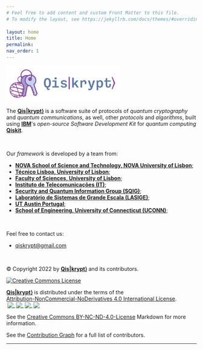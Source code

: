 ```yaml
---
# Feel free to add content and custom Front Matter to this file.
# To modify the layout, see https://jekyllrb.com/docs/themes/#overriding-theme-defaults

layout: home
title: Home
permalink: 
nav_order: 1
---
```


<img src="https://raw.githubusercontent.com/qiskrypt/qiskrypt.github.io/main/assets/images/logos/qiskrypt/PNGs/qiskrypt-logo-big.png" alt="Qis|krypt⟩ - Logo" width="60%">

<p>
    The <a href="https://qiskrypt.github.io/" target="_blank"><b>Qis|krypt⟩</b></a> is a software suite of protocols of <i>quantum cryptography</i> and <i>quantum communications</i>, as well, other <i>protocols</i> and <i>algorithms</i>, built using <a href="https://www.ibm.com/" target="_blank"><b>IBM</b></a>'s <i>open-source</i> <i>Software Development Kit</i> for <i>quantum computing</i> <a href="https://qiskit.org/" target="_blank"><b>Qiskit</b></a>.
</p>

<br>

<p>
    Our <i>framework</i> is developed by a team from:
    <ul>
        <li>
            <a href="https://www.fct.unl.pt/en" target="_blank"><b>NOVA School of Science and Technology, NOVA University of Lisbon</b></a>;
        </li>
        <li>
            <a href="https://tecnico.ulisboa.pt/en/" target="_blank"><b>Técnico Lisboa, University of Lisbon</b></a>;
        </li>
        <li>
            <a href="https://ciencias.ulisboa.pt/en" target="_blank"><b>Faculty of Sciences, University of Lisbon</b></a>;
        </li>
        <li>
            <a href="https://www.it.pt/" target="_blank"><b>Instituto de Telecomunicações (IT)</b></a>;
        </li>
        <li>
            <a href="https://sqigmath.tecnico.ulisboa.pt/" target="_blank"><b>Security and Quantum Information Group (SQIG)</b></a>;
        </li>
        <li>
            <a href="https://www.lasige.pt/" target="_blank"><b>Laboratório de Sistemas de Grande Escala (LASIGE)</b></a>;
        </li>
        <li>
            <a href="https://utaustinportugal.org/" target="_blank"><b>UT Austin Portugal</b></a>;
        </li>
        <li>
            <a href="https://www.engr.uconn.edu/" target="_blank"><b>School of Engineering, University of Connecticut (UCONN)</b></a>;
        </li>
    </ul>
</p>

<br>

<p>
    Feel free to contact us:
    <ul>
        <li>
            <a href="mailto:qiskrypt@gmail.com">qiskrypt@gmail.com</a>
        </li>
    </ul>
</p>

<br>

© Copyright 2022 by <a property="dct:title" rel="cc:attributionURL" href="https://github.com/qiskrypt/" target="_blank"><b>Qis|krypt⟩</b></a> and its contributors.

<a rel="license" href="http://creativecommons.org/licenses/by-nc-nd/4.0/">
 <img alt="Creative Commons License" style="border-width:0" src="https://i.creativecommons.org/l/by-nc-nd/4.0/88x31.png" />
</a>

<p xmlns:cc="http://creativecommons.org/ns#" xmlns:dct="http://purl.org/dc/terms/">
 <a property="dct:title" rel="cc:attributionURL" href="https://github.com/qiskrypt/" target="_blank"><b>Qis|krypt⟩</b></a> is distributed under the terms of the <a href="http://creativecommons.org/licenses/by-nc-nd/4.0/?ref=chooser-v1" target="_blank" rel="license noopener noreferrer" style="display:inline-block;">Attribution-NonCommercial-NoDerivatives 4.0 International License</a>.
 <br />
 <a href="http://creativecommons.org/licenses/by-nc-nd/4.0/?ref=chooser-v1" target="_blank" rel="license noopener noreferrer" style="display:inline-block;">
  <img style="height:22px!important;margin-left:3px;vertical-align:text-bottom;" src="https://mirrors.creativecommons.org/presskit/icons/cc.svg?ref=chooser-v1">
  <img style="height:22px!important;margin-left:3px;vertical-align:text-bottom;" src="https://mirrors.creativecommons.org/presskit/icons/by.svg?ref=chooser-v1">
  <img style="height:22px!important;margin-left:3px;vertical-align:text-bottom;" src="https://mirrors.creativecommons.org/presskit/icons/nc.svg?ref=chooser-v1">
  <img style="height:22px!important;margin-left:3px;vertical-align:text-bottom;" src="https://mirrors.creativecommons.org/presskit/icons/nd.svg?ref=chooser-v1">
 </a>
</p>

See the <a href="https://github.com/qiskrypt/qiskrypt/blob/main/LICENSE.md" target="_blank">Creative Commons BY-NC-ND-4.0-License</a> Markdown for more information.

See the <a href="https://github.com/qiskrypt/qiskrypt/graphs/contributors" target="_blank">Contribution Graph</a> for a full list of contributors.

<hr>